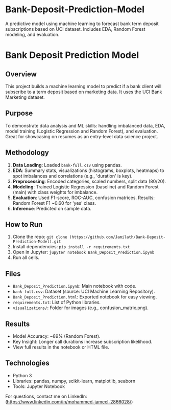 # Bank-Deposit-Prediction-Model
A predictive model using machine learning to forecast bank term deposit subscriptions based on UCI dataset. Includes EDA, Random Forest modeling, and evaluation.
# Bank Deposit Prediction Model

## Overview
This project builds a machine learning model to predict if a bank client will subscribe to a term deposit based on marketing data. It uses the UCI Bank Marketing dataset.

## Purpose
To demonstrate data analysis and ML skills: handling imbalanced data, EDA, model training (Logistic Regression and Random Forest), and evaluation. Great for showcasing on resumes as an entry-level data science project.

## Methodology
1. **Data Loading**: Loaded `bank-full.csv` using pandas.
2. **EDA**: Summary stats, visualizations (histograms, boxplots, heatmaps) to spot imbalances and correlations (e.g., 'duration' is key).
3. **Preprocessing**: Encoded categories, scaled numbers, split data (80/20).
4. **Modeling**: Trained Logistic Regression (baseline) and Random Forest (main) with class weights for imbalance.
5. **Evaluation**: Used F1-score, ROC-AUC, confusion matrices. Results: Random Forest F1 ~0.60 for 'yes' class.
6. **Inference**: Predicted on sample data.

## How to Run
1. Clone the repo: `git clone (https://github.com/Jamilath/Bank-Deposit-Prediction-Model).git`
2. Install dependencies: `pip install -r requirements.txt`
3. Open in Jupyter: `jupyter notebook Bank_Deposit_Prediction.ipynb`
4. Run all cells.

## Files
- `Bank_Deposit_Prediction.ipynb`: Main notebook with code.
- `bank-full.csv`: Dataset (source: UCI Machine Learning Repository).
- `Bank_Deposit_Prediction.html`: Exported notebook for easy viewing.
- `requirements.txt`: List of Python libraries.
- `visualizations/`: Folder for images (e.g., confusion_matrix.png).

## Results
- Model Accuracy: ~89% (Random Forest).
- Key Insight: Longer call durations increase subscription likelihood.
- View full results in the notebook or HTML file.

## Technologies
- Python 3
- Libraries: pandas, numpy, scikit-learn, matplotlib, seaborn
- Tools: Jupyter Notebook

For questions, contact me on LinkedIn:(https://www.linkedin.com/in/mohammed-jameel-2866028/)
